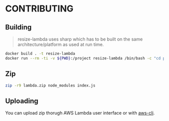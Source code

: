# CONTRIBUTING

## Building

> resize-lambda uses sharp which has to be built on the same architecture/platform as used at run time.

```sh
docker build . -t resize-lambda
docker run --rm -ti -v ${PWD}:/project resize-lambda /bin/bash -c "cd project && npm install"
```

## Zip

```sh
zip -r9 lambda.zip node_modules index.js
```

## Uploading

You can upload zip thorugh AWS Lambda user interface or with [aws-cli][update-lambda].

[update-lambda]: https://docs.aws.amazon.com/cli/latest/reference/lambda/update-function-code.html
